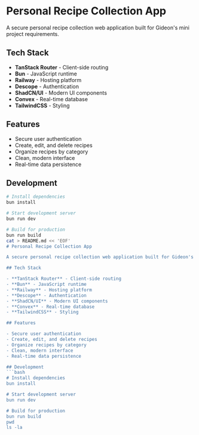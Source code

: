 # Personal Recipe Collection App

A secure personal recipe collection web application built for Gideon's mini project requirements.

## Tech Stack

- **TanStack Router** - Client-side routing
- **Bun** - JavaScript runtime
- **Railway** - Hosting platform
- **Descope** - Authentication
- **ShadCN/UI** - Modern UI components
- **Convex** - Real-time database
- **TailwindCSS** - Styling

## Features

- Secure user authentication
- Create, edit, and delete recipes
- Organize recipes by category
- Clean, modern interface
- Real-time data persistence

## Development
```bash
# Install dependencies
bun install

# Start development server
bun run dev

# Build for production
bun run build
cat > README.md << 'EOF'
# Personal Recipe Collection App

A secure personal recipe collection web application built for Gideon's mini project requirements.

## Tech Stack

- **TanStack Router** - Client-side routing
- **Bun** - JavaScript runtime
- **Railway** - Hosting platform
- **Descope** - Authentication
- **ShadCN/UI** - Modern UI components
- **Convex** - Real-time database
- **TailwindCSS** - Styling

## Features

- Secure user authentication
- Create, edit, and delete recipes
- Organize recipes by category
- Clean, modern interface
- Real-time data persistence

## Development
```bash
# Install dependencies
bun install

# Start development server
bun run dev

# Build for production
bun run build
pwd
ls -la
